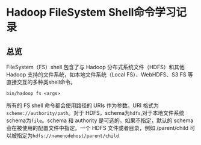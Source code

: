 # Hadoop FileSystem Shell命令学习记录

## 总览

FileSystem（FS）shell 包含了与 Hadoop 分布式系统文件（HDFS）和其他 Hadoop 支持的文件系统，如本地文件系统（Local FS）、WebHDFS、S3 FS 等直接交互的多种类shell命令。

```shell
bin/hadoop fs <args>
```

所有的 FS shell 命令都会使用路径的 URIs 作为参数。URI 格式为`scheme://authority/path`。对于 HDFS，schema为`hdfs`,对于本地文件系统schema为`file`。schema 和 authority 是可选的。如果不指定，默认的 schema 会在被使用的配置文件中指定。一个 HDFS 文件或者目录，例如 /parent/child 可以被指定为`hdfs://namenodehost/parent/child`

